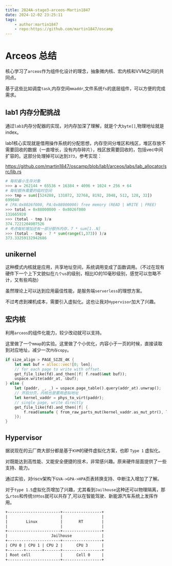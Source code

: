 ```yaml
---
title: 2024A-stage3-arceos-Martin1847
date: 2024-12-02 23:25:11
tags:
    - author:martin1847
    - repo:https://github.com/martin1847/oscamp
---
```


# Arceos 总结

核心学习了`arceos`作为组件化设计的理念，抽象微内核、宏内核和VVM之间的共同点。

基于这些比如调度`task`,内存空间`mmaddr`,文件系统`fs`的底层组件，可以方便的完成需求。


## lab1 内存分配挑战


通过`lab1`内存分配器的实现，对内存加深了理解，就是个大`byte[]`,物理地址就是index。

lab1核心实现就是借用操作系统的分配思想，内存空间分堆区和栈区，堆区存放不需要回收的数据（一直增长，没有内存碎片），栈区放需要回收的，包括vec中间扩容的。这部分处理掉可以达到`373`，参考实现：

https://github.com/martin1847/oscamp/blob/lab1/arceos/labs/lab_allocator/src/lib.rs


```python
# 每轮最小生存对象
>>> a = 262144 + 65536 + 16384 + 4096 + 1024 + 256 + 64 
# 每轮额外需要的临时空间
>>> tmp = sum([524288, 131072, 32768, 8192, 2048, 512, 128, 32])
699040
# [PA:0x8026f000, PA:0x88000000) free memory (READ | WRITE | FREE)
>>> total = 0x88000000 - 0x8026f000
131665920
>>> (total - tmp )/a
374.7221204907526
# 考虑每轮增加还有一部分额外内存，7 * sum[1..N]
>>> (total - tmp - 7 * sum(range(1,373)) )/a
373.33259132942686
```




<!-- more -->

## unikernel

这种模式内核就是应用，共享地址空间，系统调用变成了函数调用。（不过在现有硬件下一个上下文貌似在`几个us`的级别，相比IO的10毫秒级别，感觉可以忽略不计，又有些鸡肋）

虽然理论上可以达到应用最佳性能，是服务端`serverless`的理想方案。

不过考虑到裸机成本，需要引入虚拟化。这也让我对`Hypervisor`加大了兴趣。


## 宏内核

利用`arceos`的组件化能力，较少改动就可以支持。

这里做了一个`mmap`的实验。这里做了个小优化，内容小于一页的时候，直接读取到对应地址，减少一次`内存copy`。

```rust
if size_align > PAGE_SIZE_4K {
    let mut buf = alloc::vec![0; len];
    // for each page to write with offset.
    get_file_like(fd).and_then(|f| f.read(&mut buf));
    uspace.write(addr_at, &buf);
} else {
    let (paddr, _, _) = uspace.page_table().query(addr_at).unwrap();
    // 开启分页，内核也是要用虚拟地址
    let kernel_vaddr = phys_to_virt(paddr);
    // single page, write directly
    get_file_like(fd).and_then(|f| {
        f.read(unsafe { from_raw_parts_mut(kernel_vaddr.as_mut_ptr(), len) })
    });
}
```

## Hypervisor

据说现在的云厂商大部分都是基于`KVM`的硬件虚拟化方案，也即 `Type 1` 虚拟化。

对既能达到高性能、又能安全便捷的技术，非常感兴趣。原来硬件层面提供了一些支持、能力。

通过实验，对riscv架构下`GVA->GPA->HPA`页表转换支持、中断注入增加了了解。

对于`type 1.5`虚拟化页增加了兴趣，尤其看到`Jailhouse`这种还可以物理隔离，那么`rtos`和传统`分时os`就可以共存了,可以在智能驾驶、新能源汽车系统上发挥作用。

```txt
+-----------------------+-----------------+
|                       |                 |
|        Linux          |       RT        |
|                       |                 |
+-----------------------+-----------------+
|                   Jailhouse             |
+-----------------------+-----------------+
| CPU 0 | CPU 1 | CPU 2 |      CPU 3      |
+-------+-------+-------+-----------------+
| Root cell             |      Cell 0     |
+-----------------------+-----------------+
```



